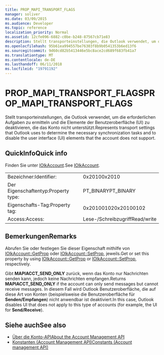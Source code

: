 ```yaml
---
title: PROP_MAPI_TRANSPORT_FLAGS
manager: soliver
ms.date: 03/09/2015
ms.audience: Developer
ms.topic: reference
localization_priority: Normal
ms.assetid: 12cfe096-6882-c0be-b248-87567cb71e83
description: Stellt transporteinstellungen, die Outlook verwendet, um die erforderlichen Aufgaben zu ermitteln und die Elemente der Benutzeroberfläche (UI) zu deaktivieren, die das Konto nicht unterstützt.
ms.openlocfilehash: 95b61ea994557be76303f8b9b0541353b6ed13f6
ms.sourcegitcommit: 9d60cd82b5413446e5bc8ace2cd689f683fb41a7
ms.translationtype: MT
ms.contentlocale: de-DE
ms.lasthandoff: 06/11/2018
ms.locfileid: "19791192"
---
```

# <a name="propmapitransportflags"></a><span data-ttu-id="02e20-103">PROP_MAPI_TRANSPORT_FLAGS</span><span class="sxs-lookup"><span data-stu-id="02e20-103">PROP_MAPI_TRANSPORT_FLAGS</span></span>

<span data-ttu-id="02e20-104">Stellt transporteinstellungen, die Outlook verwendet, um die erforderlichen Aufgaben zu ermitteln und die Elemente der Benutzeroberfläche (UI) zu deaktivieren, die das Konto nicht unterstützt.</span><span class="sxs-lookup"><span data-stu-id="02e20-104">Represents transport settings that Outlook uses to determine the necessary synchronization tasks and to disable the user interface (UI) elements that the account does not support.</span></span>
  
## <a name="quick-info"></a><span data-ttu-id="02e20-105">QuickInfo</span><span class="sxs-lookup"><span data-stu-id="02e20-105">Quick info</span></span>

<span data-ttu-id="02e20-106">Finden Sie unter [IOlkAccount](iolkaccount.md).</span><span class="sxs-lookup"><span data-stu-id="02e20-106">See [IOlkAccount](iolkaccount.md).</span></span>
  
|||
|:-----|:-----|
|<span data-ttu-id="02e20-107">Bezeichner:</span><span class="sxs-lookup"><span data-stu-id="02e20-107">Identifier:</span></span>  <br/> |<span data-ttu-id="02e20-108">0x2010</span><span class="sxs-lookup"><span data-stu-id="02e20-108">0x2010</span></span>  <br/> |
|<span data-ttu-id="02e20-109">Der Eigenschaftentyp:</span><span class="sxs-lookup"><span data-stu-id="02e20-109">Property type:</span></span>  <br/> |<span data-ttu-id="02e20-110">PT_BINARY</span><span class="sxs-lookup"><span data-stu-id="02e20-110">PT_BINARY</span></span>  <br/> |
|<span data-ttu-id="02e20-111">Eigenschafts-Tag:</span><span class="sxs-lookup"><span data-stu-id="02e20-111">Property tag:</span></span>  <br/> |<span data-ttu-id="02e20-112">0x20100102</span><span class="sxs-lookup"><span data-stu-id="02e20-112">0x20100102</span></span>  <br/> |
|<span data-ttu-id="02e20-113">Access:</span><span class="sxs-lookup"><span data-stu-id="02e20-113">Access:</span></span>  <br/> |<span data-ttu-id="02e20-114">Lese-/Schreibzugriff</span><span class="sxs-lookup"><span data-stu-id="02e20-114">Read/write</span></span>  <br/> |
   
## <a name="remarks"></a><span data-ttu-id="02e20-115">Bemerkungen</span><span class="sxs-lookup"><span data-stu-id="02e20-115">Remarks</span></span>

<span data-ttu-id="02e20-116">Abrufen Sie oder festlegen Sie dieser Eigenschaft mithilfe von [IOlkAccount::GetProp](iolkaccount-getprop.md) oder [IOlkAccount::SetProp](iolkaccount-setprop.md), jeweils.</span><span class="sxs-lookup"><span data-stu-id="02e20-116">Get or set this property by using [IOlkAccount::GetProp](iolkaccount-getprop.md) or [IOlkAccount::SetProp](iolkaccount-setprop.md), respectively.</span></span>
  
<span data-ttu-id="02e20-117">Gibt **MAPIACCT_SEND_ONLY** zurück, wenn das Konto nur Nachrichten senden kann, jedoch keine Nachrichten empfangen.</span><span class="sxs-lookup"><span data-stu-id="02e20-117">Returns **MAPIACCT_SEND_ONLY** if the account can only send messages but cannot receive messages.</span></span> <span data-ttu-id="02e20-118">In diesem Fall wird Outlook Benutzeroberfläche, die auf diese Art von Konten (beispielsweise die Benutzeroberfläche für **Senden/Empfangen**) nicht anwendbar ist deaktiviert.</span><span class="sxs-lookup"><span data-stu-id="02e20-118">In this case, Outlook disables UI that does not apply to this type of accounts (for example, the UI for **Send/Receive**).</span></span>
  
## <a name="see-also"></a><span data-ttu-id="02e20-119">Siehe auch</span><span class="sxs-lookup"><span data-stu-id="02e20-119">See also</span></span>

- [<span data-ttu-id="02e20-120">Über die Konto-API</span><span class="sxs-lookup"><span data-stu-id="02e20-120">About the Account Management API</span></span>](about-the-account-management-api.md)  
- [<span data-ttu-id="02e20-121">Konstanten (Account Management API)</span><span class="sxs-lookup"><span data-stu-id="02e20-121">Constants (Account management API)</span></span>](constants-account-management-api.md)

